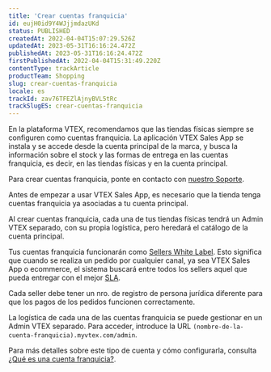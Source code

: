```yaml
---
title: 'Crear cuentas franquicia'
id: eujH0id9Y4WJjjmdazUKd
status: PUBLISHED
createdAt: 2022-04-04T15:07:29.526Z
updatedAt: 2023-05-31T16:16:24.472Z
publishedAt: 2023-05-31T16:16:24.472Z
firstPublishedAt: 2022-04-04T15:31:49.220Z
contentType: trackArticle
productTeam: Shopping
slug: crear-cuentas-franquicia
locale: es
trackId: zav76TFEZlAjnyBVL5tRc
trackSlugES: crear-cuentas-franquicia
---
```


En la plataforma VTEX, recomendamos que las tiendas físicas siempre se configuren como cuentas franquicia. La aplicación VTEX Sales App se instala y se accede desde la cuenta principal de la marca, y busca la información sobre el stock y las formas de entrega en las cuentas franquicia, es decir, en las tiendas físicas y en la cuenta principal.

Para crear cuentas franquicia, ponte en contacto con [nuestro Soporte](https://support.vtex.com/hc/es-419/requests).

Antes de empezar a usar VTEX Sales App, es necesario que la tienda tenga cuentas franquicia ya asociadas a tu cuenta principal.

Al crear cuentas franquicia, cada una de tus tiendas físicas tendrá un Admin VTEX separado, con su propia logística, pero heredará el catálogo de la cuenta principal.

Tus cuentas franquicia funcionarán como [Sellers White Label](https://help.vtex.com/es/tutorial/que-son-cuenta-franquicia-y-seller-white-label--5orlGHyDHGAYciQ64oEgKa#que-es-un-seller-white-label). Esto significa que cuando se realiza un pedido por cualquier canal, ya sea VTEX Sales App o ecommerce, el sistema buscará entre todos los sellers aquel que pueda entregar con el mejor [SLA](https://help.vtex.com/es/tutorial/que-es-el-sla-de-operacion-de-la-plataforma--2cIFrsY5S8usk84OU4QOKm).

<div class="alert alert-warning">
  <p>Cada seller debe tener un nro. de registro de persona jurídica diferente para que los pagos de los pedidos funcionen correctamente.</p>
</div>

La logística de cada una de las cuentas franquicia se puede gestionar en un Admin VTEX separado. Para acceder, introduce la URL `(nombre-de-la-cuenta-franquicia).myvtex.com/admin`.

Para más detalles sobre este tipo de cuenta y cómo configurarla, consulta [¿Qué es una cuenta franquicia?](https://help.vtex.com/es/tutorial/que-es-una-cuenta-franquicia--kWQC6RkFSCUFGgY5gSjdl).

